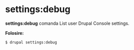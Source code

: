 # settings:debug
**settings:debug** comanda List user Drupal Console settings.

**Folosire:**
```
$ drupal settings:debug 
```
